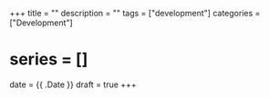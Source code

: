 +++
title = ""
description = ""
tags = ["development"]
categories = ["Development"]
# series = []
date = {{ .Date }}
draft = true
+++
